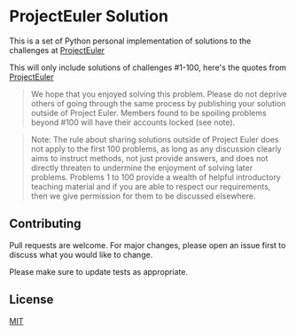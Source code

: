 # ProjectEuler Solution

This is a set of Python personal implementation of solutions to the challenges at [ProjectEuler](https://projecteuler.net)

This will only include solutions of challenges #1-100, here's the quotes from [ProjectEuler](https://projecteuler.net)
> We hope that you enjoyed solving this problem. Please do not deprive others of going through the same process by publishing your solution outside of Project Euler. Members found to be spoiling problems beyond #100 will have their accounts locked (see note).

> Note: The rule about sharing solutions outside of Project Euler does not apply to the first 100 problems, as long as any discussion clearly aims to instruct methods, not just provide answers, and does not directly threaten to undermine the enjoyment of solving later problems. Problems 1 to 100 provide a wealth of helpful introductory teaching material and if you are able to respect our requirements, then we give permission for them to be discussed elsewhere.

## Contributing
Pull requests are welcome. For major changes, please open an issue first to discuss what you would like to change.

Please make sure to update tests as appropriate.

## License
[MIT](LICENSE.txt)
